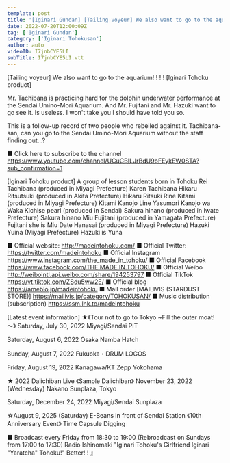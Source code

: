 ```yaml
---
template: post
title: '[Iginari Gundan] [Tailing voyeur] We also want to go to the aquarium! ! ! ! [Iginari Tohoku product]'
date: 2022-07-20T12:00:09Z
tag: ['Iginari Gundan']
category: ['Iginari Tohokusan']
author: auto 
videoID: I7jnbCYE5LI
subTitle: I7jnbCYE5LI.vtt
---
```

[Tailing voyeur] We also want to go to the aquarium! ! ! ! [Iginari Tohoku product]

Mr. Tachibana is practicing hard for the dolphin underwater performance at the Sendai Umino-Mori Aquarium.
And Mr. Fujitani and Mr. Hazuki want to go see it.
Is useless. I won't take you
I should have told you so.

This is a follow-up record of two people who rebelled against it.
Tachibana-san, can you go to the Sendai Umino-Mori Aquarium without the staff finding out...?

■ Click here to subscribe to the channel
https://www.youtube.com/channel/UCuCBILJrBdU9bFEykEW0STA?sub_confirmation=1


[Iginari Tohoku product]
A group of lesson students born in Tohoku
Rei Tachibana (produced in Miyagi Prefecture) Karen Tachibana
Hikaru Ritsutsuki (produced in Akita Prefecture) Hikaru Ritsuki
Rine Kitami (produced in Miyagi Prefecture) Kitami Kanojo Line
Yasumori Kanojo wa Waka
Kichise pearl (produced in Sendai)
Sakura hinano (produced in Iwate Prefecture) Sakura hinano
Miu Fujitani (produced in Yamagata Prefecture) Fujitani she is Miu
Date Hanasai (produced in Miyagi Prefecture)
Hazuki Yuina (Miyagi Prefecture) Hazuki is Yuna

■ Official website: http://madeintohoku.com/
■ Official Twitter: https://twitter.com/madeintohoku
■ Official Instagram https://www.instagram.com/the_made_in_tohoku/
■ Official Facebook https://www.facebook.com/THE.MADE.IN.TOHOKU/
■ Official Weibo http://weibointl.api.weibo.com/share/194253797
■ Official TikTok https://vt.tiktok.com/ZSdu5ww2E/
■ Official blog https://ameblo.jp/madeintohoku
■ Mail order [MAILIVIS (STARDUST STORE)] https://mailivis.jp/category/TOHOKUSAN/
■ Music distribution (subscription) https://ssm.lnk.to/madeintohoku


[Latest event information]
★《Tour not to go to Tokyo ~Fill the outer moat! ～》
Saturday, July 30, 2022
Miyagi/Sendai PIT

Saturday, August 6, 2022
Osaka Namba Hatch

Sunday, August 7, 2022
Fukuoka・DRUM LOGOS

Friday, August 19, 2022
Kanagawa/KT Zepp Yokohama

★ 2022 Daiichiban Live 《Sample Daiichiban》
November 23, 2022 (Wednesday)
Nakano Sunplaza, Tokyo

Saturday, December 24, 2022
Miyagi/Sendai Sunplaza

☆August 9, 2025 (Saturday) E-Beans in front of Sendai Station
《10th Anniversary Event》 Time Capsule Digging

 
■ Broadcast every Friday from 18:30 to 19:00 (Rebroadcast on Sundays from 17:00 to 17:30)
Radio Ishinomaki "Iginari Tohoku's Girlfriend Iginari "Yaratcha" Tohoku!" Better! ! 』